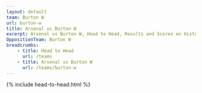 ```yaml
---
layout: default
team: Burton W
url: burton-w
title: Arsenal vs Burton W
excerpt: Arsenal vs Burton W, Head to Head, Results and Scores on History of Arsenal Football Club
OppositionTeam: Burton W
breadcrumbs:
    - title: Head to Head
      url: /teams
    - title: Arsenal vs Burton W
      url: /teams/burton-w
---
```


{% include head-to-head.html %}